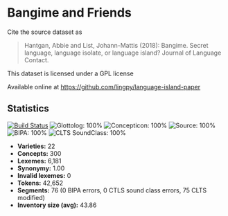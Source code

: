 # Bangime and Friends

Cite the source dataset as

> Hantgan, Abbie and List, Johann-Mattis (2018): Bangime. Secret language, language isolate, or language island? Journal of Language Contact.

This dataset is licensed under a GPL license

Available online at https://github.com/lingpy/language-island-paper

## Statistics


[![Build Status](https://travis-ci.org/lingpy/language-island-paper.svg?branch=master)](https://travis-ci.org/lingpy/language-island-paper)
![Glottolog: 100%](https://img.shields.io/badge/Glottolog-100%25-brightgreen.svg "Glottolog: 100%")
![Concepticon: 100%](https://img.shields.io/badge/Concepticon-100%25-brightgreen.svg "Concepticon: 100%")
![Source: 100%](https://img.shields.io/badge/Source-100%25-brightgreen.svg "Source: 100%")
![BIPA: 100%](https://img.shields.io/badge/BIPA-100%25-brightgreen.svg "BIPA: 100%")
![CLTS SoundClass: 100%](https://img.shields.io/badge/CLTS%20SoundClass-100%25-brightgreen.svg "CLTS SoundClass: 100%")

- **Varieties:** 22
- **Concepts:** 300
- **Lexemes:** 6,181
- **Synonymy:** 1.00
- **Invalid lexemes:** 0
- **Tokens:** 42,652
- **Segments:** 76 (0 BIPA errors, 0 CTLS sound class errors, 75 CLTS modified)
- **Inventory size (avg):** 43.86
